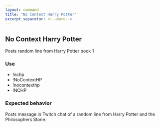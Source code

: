 ```yaml
---
layout: command
title: "No Context Harry Potter"
excerpt_separator: <!--more-->
---
```


## No Context Harry Potter
Posts random line from Harry Potter book 1

### Use
- !nchp
- !NoContextHP
- !nocontexthp
- !NCHP
<!--more-->

### Expected behavior
Posts message in Twitch chat of a random line from Harry Potter and the Philosophers Stone.
